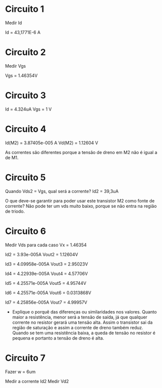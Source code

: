# Circuito 1
Medir Id

Id =  43,1771E-6 A


# Circuito 2
Medir Vgs

Vgs =  1.46354V

# Circuito 3

Id = 4.324uA
Vgs = 1 V

# Circuito 4

Id(M2) =  3.87405e-005 A
Vd(M2) =  1.12604 V

As correntes são diferentes porque a tensão de dreno em M2 não é igual a de M1.



# Circuito 5

Quando Vds2 = Vgs, qual será a corrente?
Id2 = 39,3uA

O que deve-se garantir para poder usar este transistor M2 como fonte de corrente?
Não pode ter um vds muito baixo, porque se não entra na região de triodo.


# Circuito 6

Medir Vds para cada caso
Vx = 1.46354

Id2 = 3.93e-005A
Vout2 = 1.12604V

Id3 = 4.09958e-005A
Vout3 = 2.95023V

Id4 = 4.22939e-005A
Vout4 = 4.57706V

Id5 = 4.25571e-005A
Vout5 = 4.95744V

Id6 =  4.25571e-005A
Vout6 = 0.0313868V

Id7 = 4.25856e-005A
Vout7 = 4.99957V


* Explique o porquê das diferenças ou similaridades nos valores.
Quanto maior a resistência, menor será a tensão de saída, já que qualquer corrente no resistor gerará uma tensão alta. Assim o transistor sai da região de saturação e assim a corrente de dreno também reduz.
Quando se tem uma resistência baixa, a queda de tensão no resistor é pequena e portanto a tensão de dreno é alta.

# Circuito 7

Fazer w = 6um

Medir a corrente Id2
Medir Vd2